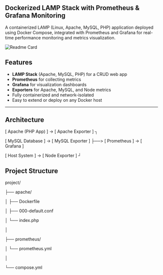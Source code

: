 ## Dockerized LAMP Stack with Prometheus & Grafana Monitoring

A containerized LAMP (Linux, Apache, MySQL, PHP) application deployed using Docker Compose, integrated with Prometheus and Grafana for real-time performance monitoring and metrics visualization.

![Readme Card](https://github-readme-stats.vercel.app/api/pin/?username=mirakib&repo=dockerize-lamp-monitoring-stack)

## Features

- **LAMP Stack** (Apache, MySQL, PHP) for a CRUD web app  
- **Prometheus** for collecting metrics  
- **Grafana** for visualization dashboards  
- **Exporters** for Apache, MySQL, and Node metrics  
- Fully containerized and network-isolated  
- Easy to extend or deploy on any Docker host  

---

## Architecture

[ Apache (PHP App) ] → [ Apache Exporter ] ┐

[ MySQL Database ] → [ MySQL Exporter ] ├──> [ Prometheus ] → [ Grafana ]

[ Host System ] → [ Node Exporter ] ┘

## Project Structure

project/

├── apache/

│ ├── Dockerfile 

│ ├── 000-default.conf 

│ └── index.php 

│

├── prometheus/

│ └── prometheus.yml 

│

└── compose.yml 



